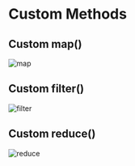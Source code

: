 # Custom Methods

## Custom map()

![map](https://github.com/Karan9927/JavaScript/assets/115612744/f3ce13c8-2b4d-48b8-88c4-234d219ce957)

## Custom filter()

![filter](https://github.com/Karan9927/JavaScript/assets/115612744/c20d650f-4c04-4183-8a04-8041a194706e)

## Custom reduce()

![reduce](https://github.com/Karan9927/JavaScript/assets/115612744/c1887e44-a8fa-41b7-8db3-8f4b1099d170)
